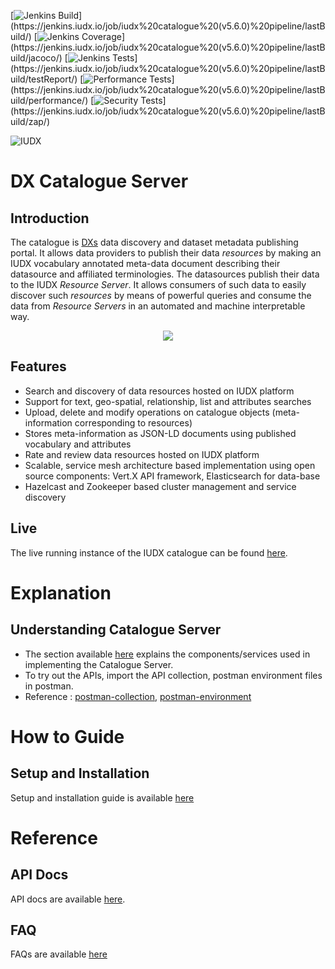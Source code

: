 
[![Jenkins Build](https://img.shields.io/jenkins/build?jobUrl=https%3A%2F%2Fjenkins.iudx.io%2Fview%2Fdx-v5.6.0%2Fjob%2Fiudx%2520catalogue%2520(v5.6.0)%2520pipeline%2F)](https://jenkins.iudx.io/job/iudx%20catalogue%20(v5.6.0)%20pipeline/lastBuild/)
[![Jenkins Coverage](https://img.shields.io/jenkins/coverage/jacoco?jobUrl=https%3A%2F%2Fjenkins.iudx.io%2Fview%2Fdx-v5.6.0%2Fjob%2Fiudx%2520catalogue%2520(v5.6.0)%2520pipeline%2F)](https://jenkins.iudx.io/job/iudx%20catalogue%20(v5.6.0)%20pipeline/lastBuild/jacoco/)
[![Jenkins Tests](https://img.shields.io/jenkins/tests?jobUrl=https%3A%2F%2Fjenkins.iudx.io%2Fview%2Fdx-v5.6.0%2Fjob%2Fiudx%2520catalogue%2520(v5.6.0)%2520pipeline%2F&label=Unit%20and%20Integration%20Tests)](https://jenkins.iudx.io/job/iudx%20catalogue%20(v5.6.0)%20pipeline/lastBuild/testReport/)
[![Performance Tests](https://img.shields.io/jenkins/build?jobUrl=https%3A%2F%2Fjenkins.iudx.io%2Fview%2Fdx-v5.6.0%2Fjob%2Fiudx%2520catalogue%2520(v5.6.0)%2520pipeline%2F&label=performance%20tests)](https://jenkins.iudx.io/job/iudx%20catalogue%20(v5.6.0)%20pipeline/lastBuild/performance/)
[![Security Tests](https://img.shields.io/jenkins/build?jobUrl=https%3A%2F%2Fjenkins.iudx.io%2Fview%2Fdx-v5.6.0%2Fjob%2Fiudx%2520catalogue%2520(v5.6.0)%2520pipeline%2F&label=security%20tests)](https://jenkins.iudx.io/job/iudx%20catalogue%20(v5.6.0)%20pipeline/lastBuild/zap/)


![IUDX](./docs/cdpg.png)
# DX Catalogue Server
## Introduction
The catalogue is [DXs](https://iudx.org.in) data discovery and dataset metadata publishing portal.
It allows data providers to publish their data *resources* by making an IUDX vocabulary annotated meta-data document describing their datasource and affiliated terminologies.
The datasources publish their data to the IUDX *Resource Server*.
It allows consumers of such data to easily discover such *resources* by means of powerful
queries and consume the data from *Resource Servers* in an automated and machine interpretable way.

<p align="center">
<img src="./docs/cat_overview.png">
</p>


## Features
- Search and discovery of data resources hosted on IUDX platform
- Support for text, geo-spatial, relationship, list and attributes searches
- Upload, delete and modify operations on catalogue objects (meta-information corresponding to resources)
- Stores meta-information as JSON-LD documents using published vocabulary and attributes
- Rate and review data resources hosted on IUDX platform
- Scalable, service mesh architecture based implementation using open source components: Vert.X API framework, Elasticsearch for data-base
- Hazelcast and Zookeeper based cluster management and service discovery

## Live 
The live running instance of the IUDX catalogue can be found [here](https://catalogue.iudx.org.in).

# Explanation
## Understanding Catalogue Server
- The section available [here](./docs/Solution_Architecture.md) explains the components/services
  used in implementing the Catalogue Server.
- To try out the APIs, import the API collection, postman environment files in postman.
- Reference : [postman-collection](https://github.com/datakaveri/iudx-catalogue-server/blob/master/src/test/resources/iudx-catalogue-server-v5.5.0.postman_collection.json), [postman-environment](https://github.com/datakaveri/iudx-catalogue-server/blob/master/src/test/resources/CAT.postman_environmentv5.5.0.json)

# How to Guide
## Setup and Installation
Setup and installation guide is available [here](./docs/SETUP-and-Installation)

# Reference
## API Docs
API docs are available [here](https://redocly.github.io/redoc/?url=https://raw.githubusercontent.com/datakaveri/iudx-catalogue-server/master/docs/openapi.yaml).

## FAQ
FAQs are available [here](./docs/FAQ.md)
